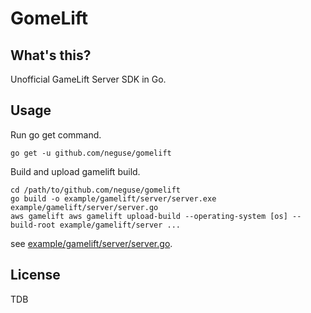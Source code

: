 # GomeLift

## What's this?

Unofficial GameLift Server SDK in Go.

## Usage

Run go get command.

```
go get -u github.com/neguse/gomelift
```

Build and upload gamelift build.

```
cd /path/to/github.com/neguse/gomelift
go build -o example/gamelift/server/server.exe example/gamelift/server/server.go
aws gamelift aws gamelift upload-build --operating-system [os] --build-root example/gamelift/server ...
```

see [example/gamelift/server/server.go](example).

## License

TDB
